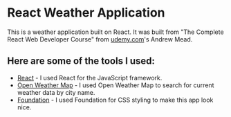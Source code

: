 # React Weather Application

This is a weather application built on React. It was built from "The Complete React Web Developer Course" from [udemy.com](http://udemy.com)'s Andrew Mead.

## Here are some of the tools I used: 
  * [React](https://facebook.github.io/react) - I used React for the JavaScript framework.
  * [Open Weather Map](http://openweathermap.org) - I used Open Weather Map to search for current weather data by city name.
  * [Foundation](http://foundation.zurb.com) - I used Foundation for CSS styling to make this app look nice.